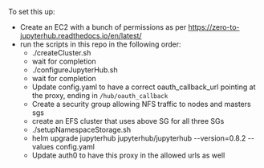 
To set this up:
- Create an EC2 with a bunch of permissions as per https://zero-to-jupyterhub.readthedocs.io/en/latest/
- run the scripts in this repo in the following order:
  - ./createCluster.sh
  - wait for completion
  - ./configureJupyterHub.sh
  - wait for completion
  - Update config.yaml to have a correct oauth_callback_url pointing at the proxy, ending in `/hub/oauth_callback`
  - Create a security group allowing NFS traffic to nodes and masters sgs
  - create an EFS cluster that uses above SG for all three SGs
  - ./setupNamespaceStorage.sh <efs id>
  - helm upgrade jupyterhub jupyterhub/jupyterhub --version=0.8.2 --values config.yaml
  - Update auth0 to have this proxy in the allowed urls as well
